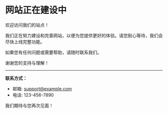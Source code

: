 # 网站正在建设中

欢迎访问我们的站点！

我们正在努力建设和完善网站，以便为您提供更好的体验。请您耐心等待，我们会尽快上线完整功能。

如果您有任何问题或需要帮助，请随时联系我们。

谢谢您的支持与理解！

---

**联系方式：**

- 邮箱: support@example.com
- 电话: 123-456-7890

我们期待与您再次见面！
